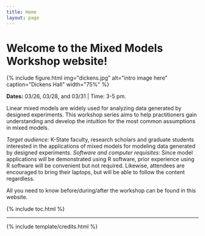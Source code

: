 ```yaml
---
title: Home
layout: page
---
```


# Welcome to the Mixed Models Workshop website!

{% include figure.html img="dickens.jpg" alt="intro image here" caption="Dickens Hall" width="75%" %}

**Dates:** 03/26, 03/28, and 03/31 | Time: 3-5 pm.  

Linear mixed models are widely used for analyzing data generated by designed experiments. This workshop series aims to help practitioners gain understanding and develop the intuition for the most common assumptions in mixed models.

*Target audience:* K-State faculty, research scholars and graduate students interested in the applications of mixed models for modeling data generated by designed experiments. 
*Software and computer requisites:* Since model applications will be demonstrated using R software, prior experience using R software will be convenient but not required. Likewise, attendees are encouraged to bring their laptops, but will be able to follow the content regardless.

All you need to know before/during/after the workshop can be found in this website.   

{% include toc.html %}

------

{% include template/credits.html %}
